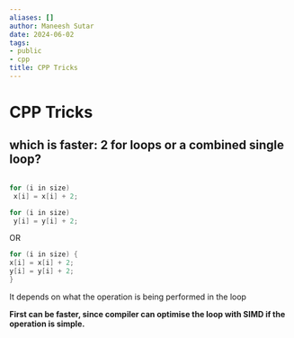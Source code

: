 ```yaml
---
aliases: []
author: Maneesh Sutar
date: 2024-06-02
tags:
- public
- cpp
title: CPP Tricks
---
```


# CPP Tricks

## which is faster: 2 for loops or a combined single loop?

````cpp

for (i in size) 
 x[i] = x[i] + 2;

for (i in size)
 y[i] = y[i] + 2;

````

OR

````cpp
for (i in size) {
x[i] = x[i] + 2;
y[i] = y[i] + 2;
}
````

It depends on what the operation is being performed in the loop

**First can be faster, since compiler can optimise the loop with SIMD if the operation is simple.**
